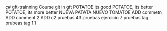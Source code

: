ç# gft-trainning
Course git in gft
POTATOE its good
POTATOE, its better
POTATOE, its more better
NUEVA PATATA 
NUEVO TOMATOE
ADD commetn
ADD comment 2 
ADD c2
pruebas 43
pruebas ejercicio 7 
pruebas tag 
prubeas tag 1.1
